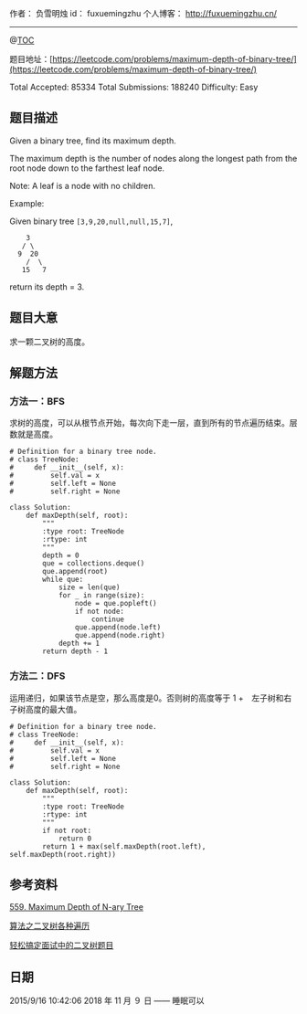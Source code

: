 
作者： 负雪明烛
id：	fuxuemingzhu
个人博客：	http://fuxuemingzhu.cn/

---
@[TOC](目录)

题目地址：[https://leetcode.com/problems/maximum-depth-of-binary-tree/](https://leetcode.com/problems/maximum-depth-of-binary-tree/)

Total Accepted: 85334 Total Submissions: 188240 Difficulty: Easy 


## 题目描述

Given a binary tree, find its maximum depth.

The maximum depth is the number of nodes along the longest path from the root node down to the farthest leaf node.

Note: A leaf is a node with no children.

Example:

Given binary tree ``[3,9,20,null,null,15,7]``,

	    3
	   / \
	  9  20
	    /  \
	   15   7

return its depth = 3.

## 题目大意

求一颗二叉树的高度。

## 解题方法

### 方法一：BFS

求树的高度，可以从根节点开始，每次向下走一层，直到所有的节点遍历结束。层数就是高度。

```python3
# Definition for a binary tree node.
# class TreeNode:
#     def __init__(self, x):
#         self.val = x
#         self.left = None
#         self.right = None

class Solution:
    def maxDepth(self, root):
        """
        :type root: TreeNode
        :rtype: int
        """
        depth = 0
        que = collections.deque()
        que.append(root)
        while que:
            size = len(que)
            for _ in range(size):
                node = que.popleft()
                if not node:
                    continue
                que.append(node.left)
                que.append(node.right)
            depth += 1
        return depth - 1
```


### 方法二：DFS

运用递归，如果该节点是空，那么高度是0。否则树的高度等于 1 +　左子树和右子树高度的最大值。

```python3
# Definition for a binary tree node.
# class TreeNode:
#     def __init__(self, x):
#         self.val = x
#         self.left = None
#         self.right = None

class Solution:
    def maxDepth(self, root):
        """
        :type root: TreeNode
        :rtype: int
        """
        if not root:
            return 0
        return 1 + max(self.maxDepth(root.left), self.maxDepth(root.right))
```

## 参考资料

[559. Maximum Depth of N-ary Tree](https://blog.csdn.net/fuxuemingzhu/article/details/81021864)

[算法之二叉树各种遍历](http://blog.csdn.net/sjf0115/article/details/8645991)

[轻松搞定面试中的二叉树题目](http://blog.csdn.net/luckyxiaoqiang/article/details/7518888)

## 日期

2015/9/16 10:42:06 
2018 年 11 月 ９ 日 —— 睡眠可以
